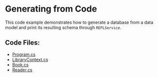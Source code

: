 # Generating from Code

This code example demonstrates how to generate a database from a data model and print its resulting schema through `REPLService`.

## Code Files:
- [Program.cs](Program.cs)
- [LibraryContext.cs](LibraryContext.cs)
- [Book.cs](Book.cs)
- [Reader.cs](Reader.cs)